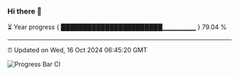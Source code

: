 ### Hi there 👋

⏳ Year progress { ███████████████████████▁▁▁▁▁▁▁ } 79.04 %

---

⏰ Updated on Wed, 16 Oct 2024 06:45:20 GMT

![Progress Bar CI](https://github.com/IshwaranRudhara/GIT-ACTION/workflows/Progress%20Bar%20CI/badge.svg)
